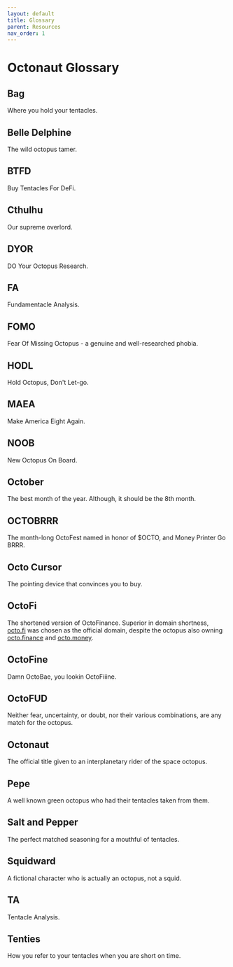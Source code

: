 ```yaml
---
layout: default
title: Glossary
parent: Resources 
nav_order: 1
---
```


# Octonaut Glossary

## Bag

Where you hold your tentacles.

## Belle Delphine

The wild octopus tamer.

## BTFD

Buy Tentacles For DeFi.

## Cthulhu

Our supreme overlord.

## DYOR

DO Your Octopus Research.

## FA

Fundamentacle Analysis.

## FOMO

Fear Of Missing Octopus - a genuine and well-researched phobia.

## HODL

Hold Octopus, Don't Let-go.

## MAEA

Make America Eight Again.

## NOOB

New Octopus On Board.

## October

The best month of the year. Although, it should be the 8th month.

## OCTOBRRR

The month-long OctoFest named in honor of $OCTO, and Money Printer Go BRRR.

## Octo Cursor

The pointing device that convinces you to buy.

## OctoFi

The shortened version of OctoFinance. Superior in domain shortness, [octo.fi](https://octo.fi) was chosen as the official domain, despite the octopus also owning [octo.finance](https://octo.finance) and [octo.money](https://octo.money).

## OctoFine

Damn OctoBae, you lookin OctoFiiine.

## OctoFUD

Neither fear, uncertainty, or doubt, nor their various combinations, are any match for the octopus.

## Octonaut

The official title given to an interplanetary rider of the space octopus.

## Pepe

A well known green octopus who had their tentacles taken from them.

## Salt and Pepper

The perfect matched seasoning for a mouthful of tentacles.

## Squidward

A fictional character who is actually an octopus, not a squid.

## TA

Tentacle Analysis.

## Tenties

How you refer to your tentacles when you are short on time.
